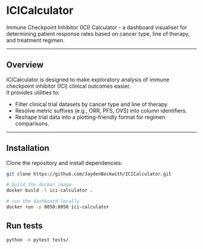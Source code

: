 # ICICalculator

Immune Checkpoint Inhibitor (ICI) Calculator - a dashboard visualiser for determining patient response rates based on cancer type, line of therapy, and treatment regimen.

---

## Overview
ICICalculator is designed to make exploratory analysis of immune checkpoint inhibitor (ICI) clinical outcomes easier.  
It provides utilities to:
- Filter clinical trial datasets by cancer type and line of therapy.
- Resolve metric suffixes (e.g., ORR, PFS, OVS) into column identifiers.
- Reshape trial data into a plotting-friendly format for regimen comparisons.

---


##  Installation
Clone the repository and install dependencies:

```bash
git clone https://github.com/JaydenBeckwith/ICICalculator.git

# build the docker image
docker build -t ici-calculator .     

# run the dashboard locally 
docker run -p 8050:8050 ici-calculator
```

## Run tests 

```bash
python -m pytest tests/
```

